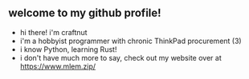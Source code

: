 ## welcome to my github profile!

- hi there! i'm craftnut
- i'm a hobbyist programmer with chronic ThinkPad procurement (3)
- i know Python, learning Rust!
- i don't have much more to say, check out my website over at https://www.mlem.zip/
